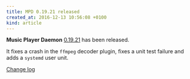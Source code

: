 ```yaml
---
title: MPD 0.19.21 released
created_at: 2016-12-13 10:56:08 +0100
kind: article
---
```


**Music Player Daemon**
[0.19.21](/download/mpd/0.19/mpd-0.19.21.tar.xz)
has been released.

It fixes a crash in the `ffmpeg` decoder plugin, fixes a unit test
failure and adds a `systemd` user unit.

[Change log](http://git.musicpd.org/cgit/master/mpd.git/plain/NEWS?h=v0.19.21)
